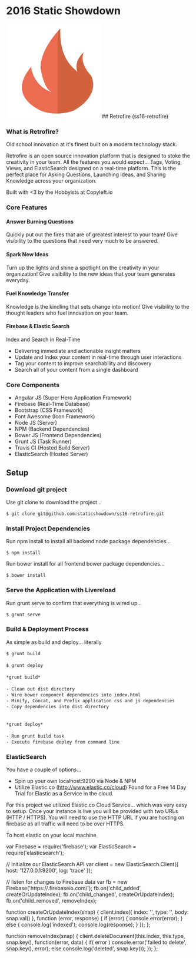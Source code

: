# 2016 Static Showdown

<img src="app/images/retrofire.png">
## Retrofire (ss16-retrofire)

### What is Retrofire?
Old school innovation at it's finest built on a modern technology stack.

Retrofire is an open source innovation platform that is designed to stoke the creativity in your team. All the features you would expect... Tags, Voting, Views, and ElasticSearch designed on a real-time platform. This is the perfect place for Asking Questions, Launching Ideas, and Sharing Knowledge across your organization.

Built with <3 by the Hobbyists at Copyleft.io

### Core Features

#### Answer Burning Questions
Quickly put out the fires that are of greatest interest to your team! Give visibility to the questions that need very much to be answered.

#### Spark New Ideas
Turn up the lights and shine a spotlight on the creativity in your organization! Give visibility to the new ideas that your team generates everyday.

#### Fuel Knowledge Transfer
Knowledge is the kindling that sets change into motion! Give visibility to the thought leaders who fuel innovation on your team.

#### Firebase & Elastic Search
Index and Search in Real-Time
- Delivering immediate and actionable insight matters
- Update and Index your content in real-time through user interactions
- Tag your content to improve searchability and discovery
- Search all of your content from a single dashboard


### Core Components

- Angular JS (Super Hero Application Framework)
- Firebase   (Real-Time Database)
- Bootstrap  (CSS Framework)
- Font Awesome (Icon Framework)
- Node JS   (Server)
- NPM       (Backend Dependencies)
- Bower JS  (Frontend Dependencies)
- Grunt JS  (Task Runner)
- Travis CI (Hosted Build Server)  
- ElasticSearch (Hosted Server)

## Setup

### Download git project

Use git clone to download the project...

    $ git clone git@github.com:staticshowdown/ss16-retrofire.git

### Install Project Dependencies

Run npm install to install all backend node package dependencies...

    $ npm install

Run bower install for all frontend bower package dependencies...

    $ bower install

### Serve the Application with Livereload

Run grunt serve to confirm that everything is wired up...

    $ grunt serve

### Build & Deployment Process

As simple as build and deploy... literally

    $ grunt build

    $ grunt deploy

    *grunt build*

    - Clean out dist directory
    - Wire bower component dependencies into index.html
    - Minify, Concat, and Prefix application css and js dependencies
    - Copy dependencies into dist directory


    *grunt deploy*

    - Run grunt build task
    - Execute firebase deploy from command line

### ElasticSearch
You have a couple of options...
  - Spin up your own localhost:9200 via Node & NPM
  - Utilize Elastic.co (http://www.elastic.co/cloud) Found for a Free 14 Day Trial for Elastic as a Service in the cloud.

For this project we utilized Elastic.co Cloud Service... which was very easy to setup. Once your instance is live you will be provided with two URLs (HTTP / HTTPS). You will need to use the HTTP URL if you are hosting on firebase as all traffic will need to be over HTTPS.

To host elastic on your local machine


  var Firebase = require('firebase');
  var ElasticSearch = require('elasticsearch');

  // initialize our ElasticSearch API
  var client = new ElasticSearch.Client({ host: '127.0.0.1:9200', log: 'trace' });

  // listen for changes to Firebase data
  var fb = new Firebase('https://<your firebase>.firebaseio.com/<type>');
  fb.on('child_added',   createOrUpdateIndex);
  fb.on('child_changed', createOrUpdateIndex);
  fb.on('child_removed', removeIndex);

  function createOrUpdateIndex(snap) {
     client.index({
       index: '<your project>',
       type: '<type>',
       body: snap.val()
     }, function (error, response) {
        if (error) {
          console.error(error);
        } else {
          console.log('indexed');
          console.log(response);
        }
    });
  };

  function removeIndex(snap) {
     client.deleteDocument(this.index, this.type, snap.key(), function(error, data) {
        if( error ) console.error('failed to delete', snap.key(), error);
        else console.log('deleted', snap.key());
     });
  };
